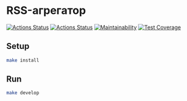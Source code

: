 # RSS-агрегатор

[![Actions Status](https://github.com/mikhailmogilnikov/frontend-project-11/actions/workflows/hexlet-check.yml/badge.svg)](https://github.com/mikhailmogilnikov/frontend-project-11/actions)
[![Actions Status](https://github.com/mikhailmogilnikov/frontend-project-11/actions/workflows/nodejs.yml/badge.svg)](https://github.com/mikhailmogilnikov/frontend-project-11/actions)
[![Maintainability](https://api.codeclimate.com/v1/badges/c31f2b96bb457a01afa5/maintainability)](https://codeclimate.com/github/mikhailmogilnikov/frontend-project-11/maintainability)
[![Test Coverage](https://api.codeclimate.com/v1/badges/c31f2b96bb457a01afa5/test_coverage)](https://codeclimate.com/github/mikhailmogilnikov/frontend-project-11/test_coverage)

## Setup

```sh
make install
```

## Run

```sh
make develop
```
